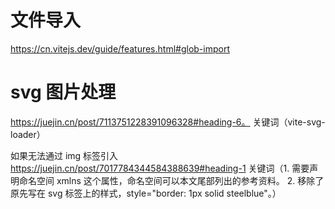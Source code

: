 # 文件导入

https://cn.vitejs.dev/guide/features.html#glob-import

# svg 图片处理

https://juejin.cn/post/7113751228391096328#heading-6。 关键词（vite-svg-loader）

如果无法通过 img 标签引入  https://juejin.cn/post/7017784344584388639#heading-1 关键词（1. 需要声明命名空间 xmlns 这个属性，命名空间可以本文尾部列出的参考资料。 2. 移除了原先写在 svg 标签上的样式，style="border: 1px solid steelblue"。）